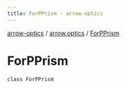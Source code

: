 ```yaml
---
title: ForPPrism - arrow-optics
---
```


[arrow-optics](../index.html) / [arrow.optics](index.html) / [ForPPrism](./-for-p-prism.html)

# ForPPrism

`class ForPPrism`